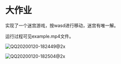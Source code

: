 # 大作业

实现了一个迷宫游戏，按wasd进行移动，迷宫有唯一解。

运行过程可见example.mp4文件。

![QQ20200120-182449@2x](../../../../../Downloads/QQ20200120-182449@2x.png)

![QQ20200120-182504@2x](../../../../../Downloads/QQ20200120-182504@2x.png)

